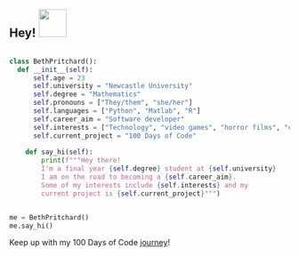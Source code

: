 <h2> Hey! <img src="https://media.giphy.com/media/mGcNjsfWAjY5AEZNw6/giphy.gif" width="50"></h2>


```python

class BethPritchard():
  def __init__(self):
      self.age = 23
      self.university = "Newcastle University"
      self.degree = "Mathematics"
      self.pronouns = ["They/them", "she/her"]
      self.languages = ["Python", "Matlab", "R"]
      self.career_aim = "Software developer"
      self.interests = ["Technology", "video games", "horror films", "craft beer"] 
      self.current_project = "100 Days of Code"
      
    def say_hi(self):
        print(f"""Hey there!
        I'm a final year {self.degree} student at {self.university}
        I am on the road to becoming a {self.career_aim}.
        Some of my interests include {self.interests} and my
        current project is {self.current_project}""")


me = BethPritchard()
me.say_hi()

```

Keep up with my 100 Days of Code [journey](https://github.com/bethpritchard/100-days-of-code/blob/bethbranch/log.md)!

<!--
**bethpritchard/bethpritchard** is a  _special_ ✨ repository because its `README.md` (this file) appears on your GitHub profile.

Here are some ideas to get you started:

- 🔭 I’m currently working on ...
- 🌱 I’m currently learning ...
- 👯 I’m looking to collaborate on ...
- 🤔 I’m looking for help with ...
- 💬 Ask me about ...
- 📫 How to reach me: ...
- 😄 Pronouns: ...
- ⚡ Fun fact: ...
-->
